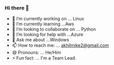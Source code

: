 ### Hi there 👋

- 🔭 I’m currently working on ... Linux
- 🌱 I’m currently learning ...Aws
- 👯 I’m looking to collaborate on ... Python
- 🤔 I’m looking for help with ...Azure
- 💬 Ask me about ...Windows
- 📫 How to reach me: ... akhilmike2@gmail.com
- 😄 Pronouns: ... He/Him
- ⚡ Fun fact: ... I'm a Team Lead.
